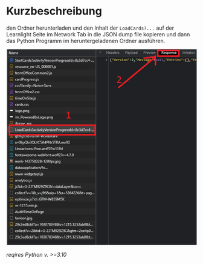 # Kurzbeschreibung
den Ordner herunterladen und den Inhalt der `LoadCards?...` auf der Learnlight Seite im Network Tab in die JSON dump file kopieren und dann das Python Programm im heruntergeladenen Ordner ausführen. 

![first step](./images/NetworkTab.png)


*reqires Python v. >=3.10*
